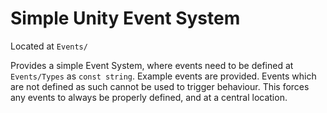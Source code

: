 # Simple Unity Event System

Located at `Events/`

Provides a simple Event System, where events need to be defined at `Events/Types` as `const string`. Example events are provided.
Events which are not defined as such cannot be used to trigger behaviour. This forces any events to always be properly defined, and at a central location.
